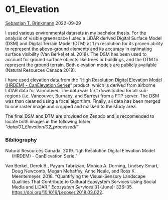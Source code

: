 01_Elevation
================
[Sebastian T. Brinkmann](https://orcid.org/0000-0001-9835-7347)
2022-09-29

I used various environmental datasets in my bachelor thesis. For the
analysis of visible greenspace I used a LiDAR derived Digital Surface
Model (DSM) and Digital Terrain Model (DTM) at 1 m resolution for its
proven ability to represent the above-ground elements and its accuracy
in estimating surface visibility (Van Berkel et al. 2018). The DSM has
been used to account for ground surface objects like trees or buildings,
and the DTM to represent the ground terrain. Both elevation models are
publicly available (Natural Resources Canada 2019).

I have used elevation data from the “[High Resolution Digital Elevation
Model (HRDEM) - CanElevation
Series](https://open.canada.ca/data/en/dataset/957782bf-847c-4644-a757-e383c0057995)”
product, which is derived from airborne LiDAR data for Vancouver. The
data was first downloaded for all sub-regions (i.e. Vancouver, Burnaby,
and Surrey) from a [FTP
server](https://ftp.maps.canada.ca/pub/elevation/dem_mne/highresolution_hauteresolution/).
The DSM was than cleaned using a focal algortihm. Finally, all data has
been merged to one raster image and cropped and masked to the study
area.

The final DSM and DTM are provided on Zenodo and is reccomended to
locate both images in the following folder
*“data/01_Elevation/02_processed/”*

### Bibliography

<div id="refs" class="references csl-bib-body hanging-indent">

<div id="ref-natCan201" class="csl-entry">

Natural Resources Canada. 2019. “Igh Resolution Digital Elevation Model
(HRDEM) - CanElevation Serie.”

</div>

<div id="ref-vanberkel2018" class="csl-entry">

Van Berkel, Derek B., Payam Tabrizian, Monica A. Dorning, Lindsey Smart,
Doug Newcomb, Megan Mehaffey, Anne Neale, and Ross K. Meentemeyer. 2018.
“Quantifying the Visual-Sensory Landscape Qualities That Contribute to
Cultural Ecosystem Services Using Social Media and LiDAR.” *Ecosystem
Services* 31 (June): 326–35.
<https://doi.org/10.1016/j.ecoser.2018.03.022>.

</div>

</div>
